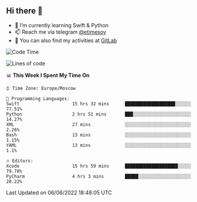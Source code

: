 ## Hi there 👋
- 🌱 I’m currently learning Swift & Python
- 📫 Reach me via telegram [@etimesoy](https://t.me/etimesoy/)
- 🦊 You can also find my activities at [GitLab](https://gitlab.com/etimesoy)

<!--START_SECTION:waka-->
![Code Time](http://img.shields.io/badge/Code%20Time-0%20secs-blue)

![Lines of code](https://img.shields.io/badge/From%20Hello%20World%20I%27ve%20Written-187%20Thousand%20lines%20of%20code-blue)

📊 **This Week I Spent My Time On** 

```text
⌚︎ Time Zone: Europe/Moscow

💬 Programming Languages: 
Swift                    15 hrs 32 mins      ███████████████████░░░░░░   77.51% 
Python                   2 hrs 51 mins       ███░░░░░░░░░░░░░░░░░░░░░░   14.27% 
XML                      27 mins             ░░░░░░░░░░░░░░░░░░░░░░░░░   2.26% 
Bash                     13 mins             ░░░░░░░░░░░░░░░░░░░░░░░░░   1.15% 
YAML                     13 mins             ░░░░░░░░░░░░░░░░░░░░░░░░░   1.1%

🔥 Editors: 
Xcode                    15 hrs 59 mins      ████████████████████░░░░░   79.78% 
PyCharm                  4 hrs 3 mins        █████░░░░░░░░░░░░░░░░░░░░   20.22%

```


 Last Updated on 06/06/2022 18:48:05 UTC
<!--END_SECTION:waka-->
